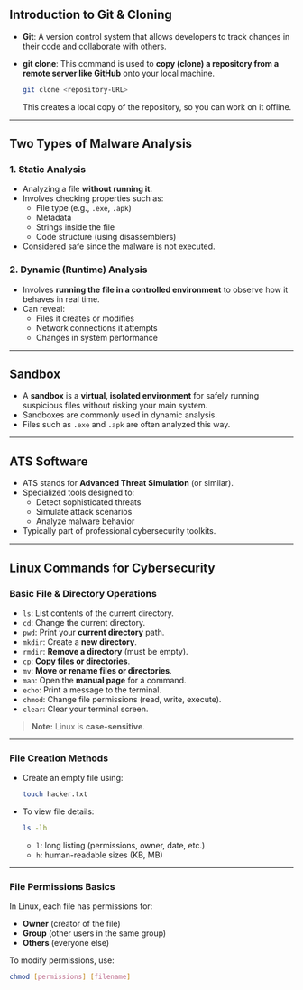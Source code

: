 ## Introduction to Git & Cloning

- **Git**: A version control system that allows developers to track changes in their code and collaborate with others.
- **git clone**: This command is used to **copy (clone) a repository from a remote server like GitHub** onto your local machine.

    ```bash
    git clone <repository-URL>
    ```

  This creates a local copy of the repository, so you can work on it offline.

---

## Two Types of Malware Analysis

### 1. Static Analysis

- Analyzing a file **without running it**.
- Involves checking properties such as:
    - File type (e.g., `.exe`, `.apk`)
    - Metadata
    - Strings inside the file
    - Code structure (using disassemblers)
- Considered safe since the malware is not executed.

### 2. Dynamic (Runtime) Analysis

- Involves **running the file in a controlled environment** to observe how it behaves in real time.
- Can reveal:
    - Files it creates or modifies
    - Network connections it attempts
    - Changes in system performance

---

## Sandbox

- A **sandbox** is a **virtual, isolated environment** for safely running suspicious files without risking your main system.
- Sandboxes are commonly used in dynamic analysis.
- Files such as `.exe` and `.apk` are often analyzed this way.

---

## ATS Software

- ATS stands for **Advanced Threat Simulation** (or similar).
- Specialized tools designed to:
    - Detect sophisticated threats
    - Simulate attack scenarios
    - Analyze malware behavior
- Typically part of professional cybersecurity toolkits.

---

## Linux Commands for Cybersecurity

### Basic File & Directory Operations

- `ls`: List contents of the current directory.
- `cd`: Change the current directory.
- `pwd`: Print your **current directory** path.
- `mkdir`: Create a **new directory**.
- `rmdir`: **Remove a directory** (must be empty).
- `cp`: **Copy files or directories**.
- `mv`: **Move or rename files or directories**.
- `man`: Open the **manual page** for a command.
- `echo`: Print a message to the terminal.
- `chmod`: Change file permissions (read, write, execute).
- `clear`: Clear your terminal screen.

> **Note:** Linux is **case-sensitive**.

---

### File Creation Methods

- Create an empty file using:
    ```bash
    touch hacker.txt
    ```
- To view file details:
    ```bash
    ls -lh
    ```
    - `l`: long listing (permissions, owner, date, etc.)
    - `h`: human-readable sizes (KB, MB)

---

### File Permissions Basics

In Linux, each file has permissions for:
- **Owner** (creator of the file)
- **Group** (other users in the same group)
- **Others** (everyone else)

To modify permissions, use:
```bash
chmod [permissions] [filename]
